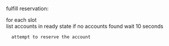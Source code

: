 

fulfill reservation:
    
  for each slot    
    list accounts in ready state
      if no accounts found wait 10 seconds
      
    
      attempt to reserve the account